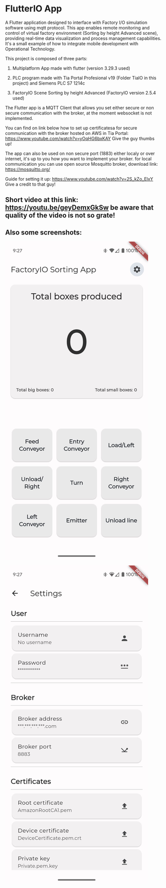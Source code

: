 # FlutterIO App

A Flutter application designed to interface with Factory I/O simulation software using mqtt protocol. This app enables remote monitoring and control of virtual factory environment (Sorting by height Advanced scene), providing real-time data visualization and process management capabilities.
It's a small example of how to integrate mobile development with Operational Technology.

This project is composed of three parts:

1) Multiplatform App made with flutter (version 3.29.3 used)

2) PLC program made with Tia Portal Profesional v19 (Folder TiaIO in this project) and Siemens PLC S7 1214c

3) FactoryIO Scene Sorting by height Advanced (FactoryIO version 2.5.4 used)

The Flutter app is a MQTT Client that allows you set either secure or non secure communication with the broker, at the moment websocket is not implemented. 



You can find on link below how to set up certificatesa for secure communication with the broker hosted on AWS in Tia Portal:
https://www.youtube.com/watch?v=yOqHG6bxKAY
Give the guy thumbs up!

The app can also be used on non secure port (1883) either localy or over internet, it's up to you how you want to implement your broker.
for local communication you can use open source Mosquitto broker, download link: https://mosquitto.org/

Guide for setting it up: https://www.youtube.com/watch?v=2S_kZo_ElxY
Give a credit to that guy!

## Short video at this link: https://youtu.be/geyDemxGkSw be aware that quality of the video is not so grate!

## Also some screenshots:

![Screenshot](screenshots/home.jpeg)

![Screenshot](screenshots/settings.jpeg)

